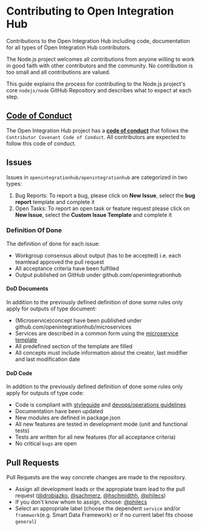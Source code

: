 # Contributing to Open Integration Hub
Contributions to the Open Integration Hub including code, documentation for all types of Open Integration Hub
contributors.

The Node.js project welcomes all contributions from anyone willing to work in
good faith with other contributors and the community. No contribution is too
small and all contributions are valued.

This guide explains the process for contributing to the Node.js project's core
`nodejs/node` GitHub Repository and describes what to expect at each step.

## [Code of Conduct](./CODE_OF_CONDUCT.md)

The Open Integration Hub project has a [**code of conduct**](https://github.com/openintegrationhub/openintegrationhub/blob/master/CODE_OF_CONDUCT.md) that follows the `Contributor Covenant Code of Conduct`. 
All contributors are expected to follow this code of conduct.


## Issues

Issues in `openintegrationhub/openintegrationhub` are categorized in two types:  

1. Bug Reports: To report a bug, please click on **New Issue**, select the **bug report** template and complete it
2. Open Tasks: To report an open task or feature request please click on **New Issue**, select the **Custom Issue Template** and complete it

### Definition Of Done

The definition of done for each issue:

- Workgroup consensus about output (has to be accepted) i.e. each teamlead approved the pull request
- All acceptance criteria have been fulfilled
- Output published on GitHub under github.com/openintegrationhub

#### DoD Documents

In addition to the previously defined definition of done some rules only apply for outputs of type document:

- (Microservice)concept have been published under github.com/openintegrationhub/microservices
- Services are described in a common form using the [microservice template](https://github.com/openintegrationhub/Microservices/blob/master/MicroserviceDescriptionTemplate.md)
- All predefined section of the template are filled
- All concepts must include information about the creator, last modifier and last modification date

#### DoD Code

In addition to the previously defined definition of done some rules only apply for outputs of type code:

- Code is compliant with [styleguide](Guidelines/styleGuide.md) and [devops/operations guidelines](Guidelines/serviceOperations.md)
- Documentation have been updated
- New modules are defined in package.json
- All new features are tested in development mode (unit and functional tests)
- Tests are written for all new features (for all acceptance criteria)
- No critical `bugs` are open

## Pull Requests

Pull Requests are the way concrete changes are made to the repository.

- Assign all development leads or the appropiate team lead to the pull request ([@drobiazko](https://github.com/drobiazko), [@sachmerz](https://github.com/sachmerz), [@hschmidthh](https://github.com/hschmidthh), [@philecs](https://github.com/philecs))
- If you don't know whom to assign, choose: [@philecs](https://github.com/philecs)
- Select an appropriate label (choose the dependent `service` and/or `framework`(e.g. Smart Data Framework) or if no current label fits choose `general`) 

<a id="developers-certificate-of-origin"></a>
